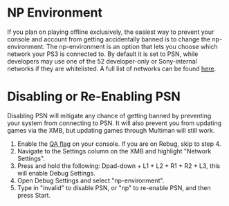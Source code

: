 # NP Environment

If you plan on playing offline exclusively, the easiest way to prevent your console and account from getting accidentally banned is to change the np-environment. The np-environment is an option that lets you choose which network your PS3 is connected to. By default it is set to PSN, while developers may use one of the 52 developer-only or Sony-internal networks if they are whitelisted. A full list of networks can be found [here](http://www.psdevwiki.com/ps3/Environments#Environments).

# Disabling or Re-Enabling PSN
Disabling PSN will mitigate any chance of getting banned by preventing your system from connecting to PSN. It will also prevent you from updating games via the XMB, but updating games through Multiman will still work.

1. Enable the [QA flag](qa.md) on your console. If you are on Rebug, skip to step 4.
2. Navigate to the Settings column on the XMB and highlight "Network Settings".
3. Press and hold the following: Dpad-down + L1 + L2 + R1 + R2 + L3, this will enable Debug Settings.
4. Open Debug Settings and select "np-environment".
5. Type in "invalid" to disable PSN, or "np" to re-enable PSN, and then press Start.